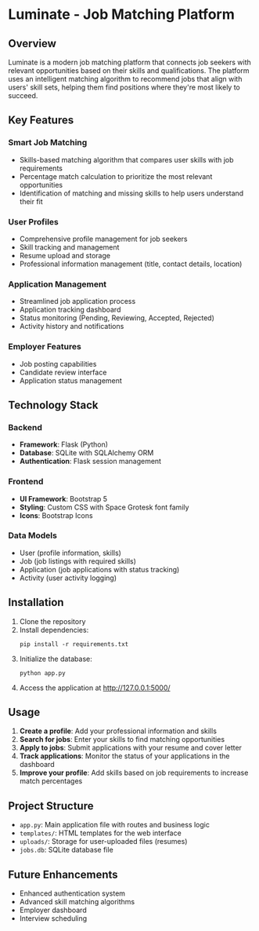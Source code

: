 # Luminate - Job Matching Platform

## Overview
Luminate is a modern job matching platform that connects job seekers with relevant opportunities based on their skills and qualifications. The platform uses an intelligent matching algorithm to recommend jobs that align with users' skill sets, helping them find positions where they're most likely to succeed.

## Key Features

### Smart Job Matching
- Skills-based matching algorithm that compares user skills with job requirements
- Percentage match calculation to prioritize the most relevant opportunities
- Identification of matching and missing skills to help users understand their fit

### User Profiles
- Comprehensive profile management for job seekers
- Skill tracking and management
- Resume upload and storage
- Professional information management (title, contact details, location)

### Application Management
- Streamlined job application process
- Application tracking dashboard
- Status monitoring (Pending, Reviewing, Accepted, Rejected)
- Activity history and notifications

### Employer Features
- Job posting capabilities
- Candidate review interface
- Application status management

## Technology Stack

### Backend
- **Framework**: Flask (Python)
- **Database**: SQLite with SQLAlchemy ORM
- **Authentication**: Flask session management

### Frontend
- **UI Framework**: Bootstrap 5
- **Styling**: Custom CSS with Space Grotesk font family
- **Icons**: Bootstrap Icons

### Data Models
- User (profile information, skills)
- Job (job listings with required skills)
- Application (job applications with status tracking)
- Activity (user activity logging)

## Installation

1. Clone the repository
2. Install dependencies:
   ```
   pip install -r requirements.txt
   ```
3. Initialize the database:
   ```
   python app.py
   ```
4. Access the application at http://127.0.0.1:5000/

## Usage

1. **Create a profile**: Add your professional information and skills
2. **Search for jobs**: Enter your skills to find matching opportunities
3. **Apply to jobs**: Submit applications with your resume and cover letter
4. **Track applications**: Monitor the status of your applications in the dashboard
5. **Improve your profile**: Add skills based on job requirements to increase match percentages

## Project Structure

- `app.py`: Main application file with routes and business logic
- `templates/`: HTML templates for the web interface
- `uploads/`: Storage for user-uploaded files (resumes)
- `jobs.db`: SQLite database file

## Future Enhancements

- Enhanced authentication system
- Advanced skill matching algorithms
- Employer dashboard
- Interview scheduling
